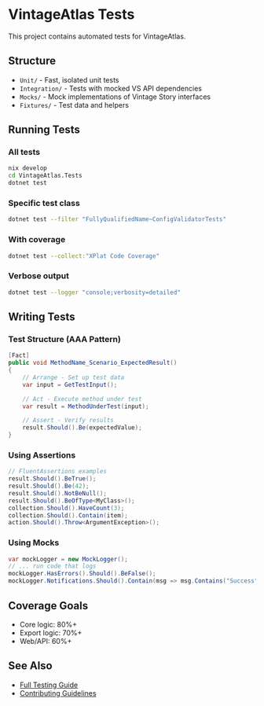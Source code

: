 # VintageAtlas Tests

This project contains automated tests for VintageAtlas.

## Structure

- `Unit/` - Fast, isolated unit tests
- `Integration/` - Tests with mocked VS API dependencies
- `Mocks/` - Mock implementations of Vintage Story interfaces
- `Fixtures/` - Test data and helpers

## Running Tests

### All tests

```bash
nix develop
cd VintageAtlas.Tests
dotnet test
```

### Specific test class

```bash
dotnet test --filter "FullyQualifiedName~ConfigValidatorTests"
```

### With coverage

```bash
dotnet test --collect:"XPlat Code Coverage"
```

### Verbose output

```bash
dotnet test --logger "console;verbosity=detailed"
```

## Writing Tests

### Test Structure (AAA Pattern)

```csharp
[Fact]
public void MethodName_Scenario_ExpectedResult()
{
    // Arrange - Set up test data
    var input = GetTestInput();

    // Act - Execute method under test
    var result = MethodUnderTest(input);

    // Assert - Verify results
    result.Should().Be(expectedValue);
}
```

### Using Assertions

```csharp
// FluentAssertions examples
result.Should().BeTrue();
result.Should().Be(42);
result.Should().NotBeNull();
result.Should().BeOfType<MyClass>();
collection.Should().HaveCount(3);
collection.Should().Contain(item);
action.Should().Throw<ArgumentException>();
```

### Using Mocks

```csharp
var mockLogger = new MockLogger();
// ... run code that logs
mockLogger.HasErrors().Should().BeFalse();
mockLogger.Notifications.Should().Contain(msg => msg.Contains("Success"));
```

## Coverage Goals

- Core logic: 80%+
- Export logic: 70%+
- Web/API: 60%+

## See Also

- [Full Testing Guide](../docs/guides/testing-guide.md)
- [Contributing Guidelines](../CONTRIBUTING.md)
